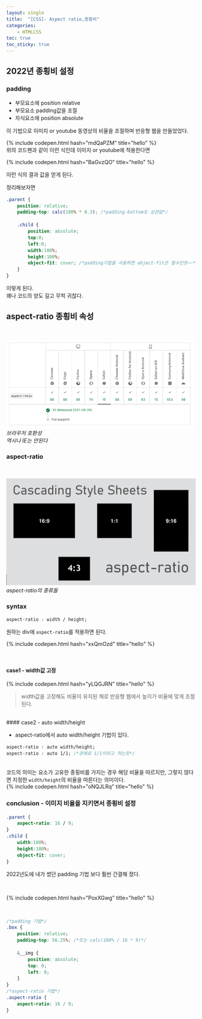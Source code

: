 ```yaml
---
layout: single
title:  "[CSS]- Aspect ratio,종횡비"
categories:
    - HTMLCSS
toc: true
toc_sticky: true
---
```


## 2022년 종횡비 설정

### padding

* 부모요소에 position relative
* 부모요소 padding값을 조절
* 자식요소에 position absolute


이 기법으로 이미지 or youtube 동영상의 비율을 조절하며 반응형 웹을 만들었었다.

{% include codepen.html hash="mdQaPZM" title="hello" %}
<BR>
위의 코드펜과 같이 이런 식인데 이미지 or youtube에 적용한다면

{% include codepen.html hash="BaGvzQO" title="hello" %}

이런 식의 결과 값을 얻게 된다.

정리해보자면

```scss
.parent {
    position: relative;
    padding-top: calc(100% * 0.3); /*padding-bottom도 상관없*/

    .child {
        position: absolute;
        top:0;
        left:0;
        width:100%;
        height:100%;
        object-fit: cover; /*padding기법을 사용하면 object-fit은 필수인듯~~*/
    }
}
```

이렇게 된다.<BR>
꽤나 코드의 양도 길고 무척 귀찮다.

## aspect-ratio 종횡비 속성
<BR>

![git-sample](/assets/images/html/html/230731/230731-01.PNG)
*브라우저 호환성<BR>역시나 IE는 안된다*

### aspect-ratio
<BR>

![git-sample](/assets/images/html/html/230731/230731-02.PNG)
*aspect-ratio의 종류들*

### syntax

```css
aspect-ratio : width / height; 
```

원하는 div에 <code>aspect-ratio</code>를 적용하면 된다.

{% include codepen.html hash="xxQmOzd" title="hello" %}


<BR>

#### case1 - width값 고정

{% include codepen.html hash="yLQGJRN" title="hello" %}
<BR>
> width값을 고정해도 비율이 유지된 채로 반응형 웹에서 높이가 비율에 맞게 조절된다.
<BR>
#### case2 - auto width/height
<BR>

* aspect-ratio에서 auto width/height 기법이 있다.

```css
aspect-ratio : auto width/height;
aspect-ratio : auto 1/1; /*관례로 1/1이라고 적는듯*/
```
<BR>
코드의 의미는 요소가 고유한 종횡비를 가지는 경우 해당 비율을 따르지만, 그렇지 않다면 지정한 <code>width/height</code>의 비율을 따른다는 의미이다.
<BR>
{% include codepen.html hash="oNQJLRq" title="hello" %}


### conclusion - 이미지 비율을 지키면서 종횡비 설정

```css
.parent {
    aspect-ratio: 16 / 9;
}
.child {
    width:100%;
    height:100%;
    object-fit: cover;
}
```

2022년도에 내가 썼던 padding 기법 보다 훨씬 간결해 졌다.

<BR>

{% include codepen.html hash="PoxXGwg" title="hello" %}

<BR>

```scss
/*padding 기법*/
.box {
    position: relative;
    padding-top: 56.25%; /*또는 calc(100% / 16 * 9)*/

    &__img {
        position: absolute;
        top: 0;
        left: 0;
    }
}
/*aspect-ratio 기법*/
.aspect-ratio {
    aspect-ratio: 16 / 9;
}
```
